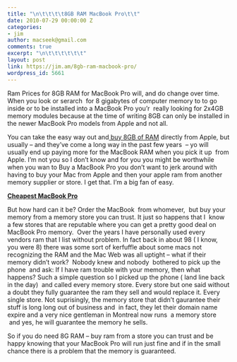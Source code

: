 ```yaml
---
title: "\n\t\t\t\t8GB RAM MacBook Pro\t\t"
date: 2010-07-29 00:00:00 Z
categories:
- jim
author: macseek@gmail.com
comments: true
excerpt: "\n\t\t\t\t\t\t"
layout: post
link: https://jim.am/8gb-ram-macbook-pro/
wordpress_id: 5661
---
```


Ram Prices for 8GB RAM for MacBook Pro will, and do change over time. When you look or serarch  for 8 gigabytes of computer memory to to go inside or to be installed into a MacBook Pro you’r  really looking for 2x4GB memory modules because at the time of writing 8GB can only be installed in the newer MacBook Pro models from Apple and not all.




You can take the easy way out and[ buy 8GB of RAM](http://www.jim.am) directly from Apple, but usually – and they’ve come a long way in the past few years  – yo will usually end up paying more for the MacBook RAM when you pick it up  from Apple. I’m not you so I don’t know and for you you might be worthwhile when you wan to Buy a MacBook Pro you don’t want to jerk around with having to buy your Mac from Apple and then your apple ram from another memory supplier or store. I get that. I’m a big fan of easy.




**[Cheapest MacBook Pro](http://www.amazon.com/gp/product/B002QQ8H8I/ref=as_li_ss_tl?ie=UTF8&tag=ramseeker-20&linkCode=as2&camp=1789&creative=390957&creativeASIN=B002QQ8H8I)**




But how hard can it be? Order the MacBook  from whomever,  but buy your memory from a memory store you can trust. It just so happens that I  know a few stores that are reputable where you can get a pretty good deal on MacBook Pro memory.  Over the years I have personally used every vendors ram that I list without problem. In fact back in about 98 ( I know, you were 8) there was some sort of kerfuffle about some macs not recognizing the RAM and the Mac Web was all uptight – what if their memory didn’t work?  Nobody knew and nobody  bothered to pick up the phone  and ask: If I have ram trouble with your memory, then what happens? Such a simple question so I picked up the phone ( land line back in the day)  and called every memory store. Every store but one said without a doubt they fully guarantee the ram they sell and would replace it. Every single store. Not suprisingly, the memory store that didn’t gaurantee their stuff is long long out of business and  in fact, they let their domain name expire and a very nice gentleman in Montreal now runs  a memory store  and yes, he will guarantee the memory he sells.




So if you do need 8G RAM – buy ram from a store you can trust and be happy knowing that your MacBook Pro will run just fine and if in the small chance there is a problem that the memory is guaranteed.


		
